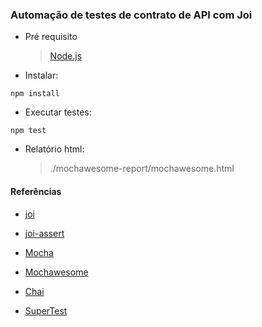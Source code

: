 ### Automação de testes de contrato de API com Joi

- Pré requisito
  > [Node.js](https://github.com/nodesource/distributions/blob/master/README.md#debinstall) 

- Instalar:
```
npm install
```

- Executar testes:
```
npm test
```

- Relatório html: 
  > ./mochawesome-report/mochawesome.html
 

#### Referências

- [joi](https://github.com/hapijs/joi) 

- [joi-assert](https://github.com/Bartvds/joi-assert) 

- [Mocha](https://mochajs.org/) 

- [Mochawesome](https://adamgruber.github.io/mochawesome/) 

- [Chai](https://www.chaijs.com/) 

- [SuperTest](https://github.com/visionmedia/supertest) 

